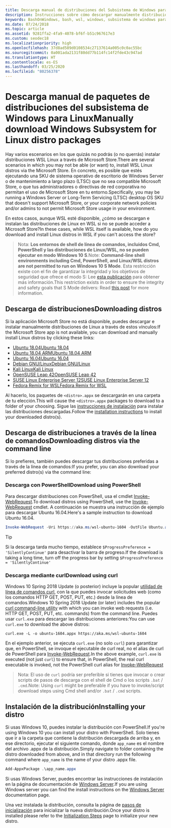 ```yaml
---
title: Descarga manual de distribuciones del Subsistema de Windows para Linux (WSL)
description: Instrucciones sobre cómo descargar manualmente distribuciones del Subsistema de Windows para Linux.
keywords: BashOnWindows, bash, wsl, windows, subsistema de windows para linux, WSL, subsistema de windows, distribución, ubuntu, openSUSE, SLES, debian, kali
ms.date: 07/24/2018
ms.topic: article
ms.assetid: 9281ffa2-4fa9-4078-bf6f-b51c967617e3
ms.custom: seodec18
ms.localizationpriority: high
ms.openlocfilehash: 37d8ad589d0108534c27137614a005c0c0ac55bc
ms.sourcegitcommit: 0a001ada2131f80dd77b114fc14f2fde43c947ad
ms.translationtype: HT
ms.contentlocale: es-ES
ms.lasthandoff: 03/25/2020
ms.locfileid: "80256378"
---
```

# <a name="manually-download-windows-subsystem-for-linux-distro-packages"></a><span data-ttu-id="0ed6e-104">Descarga manual de paquetes de distribuciones del subsistema de Windows para Linux</span><span class="sxs-lookup"><span data-stu-id="0ed6e-104">Manually download Windows Subsystem for Linux distro packages</span></span>

<span data-ttu-id="0ed6e-105">Hay varios escenarios en los que quizás no podrás (o no querrás) instalar distribuciones WSL Linux a través de Microsoft Store.</span><span class="sxs-lookup"><span data-stu-id="0ed6e-105">There are several scenarios in which you may not be able (or want) to, install WSL Linux distros via the Microsoft Store.</span></span> <span data-ttu-id="0ed6e-106">En concreto, es posible que estés ejecutando una SKU de sistema operativo de escritorio de Windows Server o de mantenimiento a largo plazo (LTSC) que no sea compatible Microsoft Store, o que tus administradores o directivas de red corporativa no permitan el uso de Microsoft Store en tu entorno.</span><span class="sxs-lookup"><span data-stu-id="0ed6e-106">Specifically, you may be running a Windows Server or Long-Term Servicing (LTSC) desktop OS SKU that doesn't support Microsoft Store, or your corporate network policies and/or admins to not permit Microsoft Store usage in your environment.</span></span>

<span data-ttu-id="0ed6e-107">En estos casos, aunque WSL esté disponible, ¿cómo se descargan e instalan las distribuciones de Linux en WSL si no se puede acceder a Microsoft Store?</span><span class="sxs-lookup"><span data-stu-id="0ed6e-107">In these cases, while WSL itself is available, how do you download and install Linux distros in WSL if you can't access the store?</span></span>

> <span data-ttu-id="0ed6e-108">Nota: **Los entornos de shell de línea de comandos, incluidos Cmd, PowerShell y las distribuciones de Linux/WSL, no se pueden ejecutar en modo Windows 10 S**.</span><span class="sxs-lookup"><span data-stu-id="0ed6e-108">Note: **Command-line shell environments including Cmd, PowerShell, and Linux/WSL distros are not permitted to run on Windows 10 S Mode**.</span></span> <span data-ttu-id="0ed6e-109">Esta restricción existe con el fin de garantizar la integridad y los objetivos de seguridad que ofrece el modo S: Lee [esta publicación](https://blogs.msdn.microsoft.com/commandline/2017/05/18/will-linux-distros-run-on-windows-10-s/) para obtener más información.</span><span class="sxs-lookup"><span data-stu-id="0ed6e-109">This restriction exists in order to ensure the integrity and safety goals that S Mode delivers: Read [this post](https://blogs.msdn.microsoft.com/commandline/2017/05/18/will-linux-distros-run-on-windows-10-s/) for more information.</span></span>

## <a name="downloading-distros"></a><span data-ttu-id="0ed6e-110">Descarga de distribuciones</span><span class="sxs-lookup"><span data-stu-id="0ed6e-110">Downloading distros</span></span>

<span data-ttu-id="0ed6e-111">Si la aplicación Microsoft Store no está disponible, puedes descargar e instalar manualmente distribuciones de Linux a través de estos vínculos:</span><span class="sxs-lookup"><span data-stu-id="0ed6e-111">If the Microsoft Store app is not available, you can download and manually install Linux distros by clicking these links:</span></span>
* [<span data-ttu-id="0ed6e-112">Ubuntu 18.04</span><span class="sxs-lookup"><span data-stu-id="0ed6e-112">Ubuntu 18.04</span></span>](https://aka.ms/wsl-ubuntu-1804)
* [<span data-ttu-id="0ed6e-113">Ubuntu 18.04 ARM</span><span class="sxs-lookup"><span data-stu-id="0ed6e-113">Ubuntu 18.04 ARM</span></span>](https://aka.ms/wsl-ubuntu-1804-arm)
* [<span data-ttu-id="0ed6e-114">Ubuntu 16.04</span><span class="sxs-lookup"><span data-stu-id="0ed6e-114">Ubuntu 16.04</span></span>](https://aka.ms/wsl-ubuntu-1604)
* [<span data-ttu-id="0ed6e-115">Debian GNU/Linux</span><span class="sxs-lookup"><span data-stu-id="0ed6e-115">Debian GNU/Linux</span></span>](https://aka.ms/wsl-debian-gnulinux)
* [<span data-ttu-id="0ed6e-116">Kali Linux</span><span class="sxs-lookup"><span data-stu-id="0ed6e-116">Kali Linux</span></span>](https://aka.ms/wsl-kali-linux-new)
* [<span data-ttu-id="0ed6e-117">OpenSUSE Leap 42</span><span class="sxs-lookup"><span data-stu-id="0ed6e-117">OpenSUSE Leap 42</span></span>](https://aka.ms/wsl-opensuse-42)
* [<span data-ttu-id="0ed6e-118">SUSE Linux Enterprise Server 12</span><span class="sxs-lookup"><span data-stu-id="0ed6e-118">SUSE Linux Enterprise Server 12</span></span>](https://aka.ms/wsl-sles-12)
* [<span data-ttu-id="0ed6e-119">Fedora Remix for WSL</span><span class="sxs-lookup"><span data-stu-id="0ed6e-119">Fedora Remix for WSL</span></span>](https://github.com/WhitewaterFoundry/WSLFedoraRemix/releases/)

<span data-ttu-id="0ed6e-120">Al hacerlo, los paquetes de `<distro>.appx` se descargarán en una carpeta de tu elección.</span><span class="sxs-lookup"><span data-stu-id="0ed6e-120">This will cause the `<distro>.appx` packages to download to a folder of your choosing.</span></span> <span data-ttu-id="0ed6e-121">Sigue las [instrucciones de instalación](#installing-your-distro) para instalar las distribuciones descargadas.</span><span class="sxs-lookup"><span data-stu-id="0ed6e-121">Follow the [installation instructions](#installing-your-distro) to install your downloaded distro(s).</span></span>

## <a name="downloading-distros-via-the-command-line"></a><span data-ttu-id="0ed6e-122">Descarga de distribuciones a través de la línea de comandos</span><span class="sxs-lookup"><span data-stu-id="0ed6e-122">Downloading distros via the command line</span></span>
<span data-ttu-id="0ed6e-123">Si lo prefieres, también puedes descargar tus distribuciones preferidas a través de la línea de comandos:</span><span class="sxs-lookup"><span data-stu-id="0ed6e-123">If you prefer, you can also download your preferred distro(s) via the command line:</span></span>

 ### <a name="download-using-powershell"></a><span data-ttu-id="0ed6e-124">Descarga con PowerShell</span><span class="sxs-lookup"><span data-stu-id="0ed6e-124">Download using PowerShell</span></span>
 <span data-ttu-id="0ed6e-125">Para descargar distribuciones con PowerShell, usa el cmdlet [Invoke-WebRequest](https://msdn.microsoft.com/powershell/reference/5.1/microsoft.powershell.utility/invoke-webrequest).</span><span class="sxs-lookup"><span data-stu-id="0ed6e-125">To download distros using PowerShell, use the [Invoke-WebRequest](https://msdn.microsoft.com/powershell/reference/5.1/microsoft.powershell.utility/invoke-webrequest) cmdlet.</span></span> <span data-ttu-id="0ed6e-126">A continuación se muestra una instrucción de ejemplo para descargar Ubuntu 16.04.</span><span class="sxs-lookup"><span data-stu-id="0ed6e-126">Here's a sample instruction to download Ubuntu 16.04.</span></span>

```powershell
Invoke-WebRequest -Uri https://aka.ms/wsl-ubuntu-1604 -OutFile Ubuntu.appx -UseBasicParsing
```

> [!TIP]
> <span data-ttu-id="0ed6e-127">Si la descarga tarda mucho tiempo, establece `$ProgressPreference = 'SilentlyContinue'` para desactivar la barra de progreso.</span><span class="sxs-lookup"><span data-stu-id="0ed6e-127">If the download is taking a long time, turn off the progress bar by setting `$ProgressPreference = 'SilentlyContinue'`</span></span>

### <a name="download-using-curl"></a><span data-ttu-id="0ed6e-128">Descarga mediante curl</span><span class="sxs-lookup"><span data-stu-id="0ed6e-128">Download using curl</span></span>
<span data-ttu-id="0ed6e-129">Windows 10 Spring 2018 Update (o posterior) incluye la popular [utilidad de línea de comandos curl](https://curl.haxx.se/), con la que puedes invocar solicitudes web (como los comandos HTTP GET, POST, PUT, etc.) desde la línea de comandos.</span><span class="sxs-lookup"><span data-stu-id="0ed6e-129">Windows 10 Spring 2018 Update (or later) includes the popular [curl command-line utility](https://curl.haxx.se/) with which you can invoke web requests (i.e. HTTP GET, POST, PUT, etc. commands) from the command line.</span></span> <span data-ttu-id="0ed6e-130">Puedes usar `curl.exe` para descargar las distribuciones anteriores:</span><span class="sxs-lookup"><span data-stu-id="0ed6e-130">You can use `curl.exe` to download the above distros:</span></span>

```console
curl.exe -L -o ubuntu-1604.appx https://aka.ms/wsl-ubuntu-1604
```

<span data-ttu-id="0ed6e-131">En el ejemplo anterior, se ejecuta `curl.exe` (no solo `curl`) para garantizar que, en PowerShell, se invoque el ejecutable de curl real, no el alias de curl de PowerShell para [Invoke-WebRequest](https://docs.microsoft.com/en-us/powershell/module/microsoft.powershell.utility/invoke-webrequest?view=powershell-6).</span><span class="sxs-lookup"><span data-stu-id="0ed6e-131">In the above example, `curl.exe` is executed (not just `curl`) to ensure that, in PowerShell, the real curl executable is invoked, not the PowerShell curl alias for [Invoke-WebRequest](https://docs.microsoft.com/en-us/powershell/module/microsoft.powershell.utility/invoke-webrequest?view=powershell-6)</span></span>

> <span data-ttu-id="0ed6e-132">Nota: El uso de `curl` podría ser preferible si tienes que invocar o crear scripts de pasos de descarga con el shell de Cmd o los scripts `.bat` / `.cmd`.</span><span class="sxs-lookup"><span data-stu-id="0ed6e-132">Note: Using `curl` might be preferable if you have to invoke/script download steps using Cmd shell and/or `.bat` / `.cmd` scripts.</span></span>

## <a name="installing-your-distro"></a><span data-ttu-id="0ed6e-133">Instalación de la distribución</span><span class="sxs-lookup"><span data-stu-id="0ed6e-133">Installing your distro</span></span>
<span data-ttu-id="0ed6e-134">Si usas Windows 10, puedes instalar la distribución con PowerShell.</span><span class="sxs-lookup"><span data-stu-id="0ed6e-134">If you're using Windows 10 you can install your distro with PowerShell.</span></span> <span data-ttu-id="0ed6e-135">Solo tienes que ir a la carpeta que contiene la distribución descargada de arriba y, en ese directorio, ejecutar el siguiente comando, donde `app_name` es el nombre del archivo .appx de la distribución.</span><span class="sxs-lookup"><span data-stu-id="0ed6e-135">Simply navigate to folder containing the distro downloaded from above, and in that directory run the following command where `app_name` is the name of your distro .appx file.</span></span>  
```Powershell
Add-AppxPackage .\app_name.appx
```

<span data-ttu-id="0ed6e-136">Si usas Windows Server, puedes encontrar las instrucciones de instalación en la página de documentación de [Windows Server](install-on-server.md).</span><span class="sxs-lookup"><span data-stu-id="0ed6e-136">If you are using Windows server you can find the install instructions on the [Windows Server](install-on-server.md) documentation page.</span></span>

<span data-ttu-id="0ed6e-137">Una vez instalada la distribución, consulta la página de [pasos de inicialización](initialize-distro.md) para inicializar la nueva distribución.</span><span class="sxs-lookup"><span data-stu-id="0ed6e-137">Once your distro is installed please refer to the [Initialization Steps](initialize-distro.md) page to initialize your new distro.</span></span>
